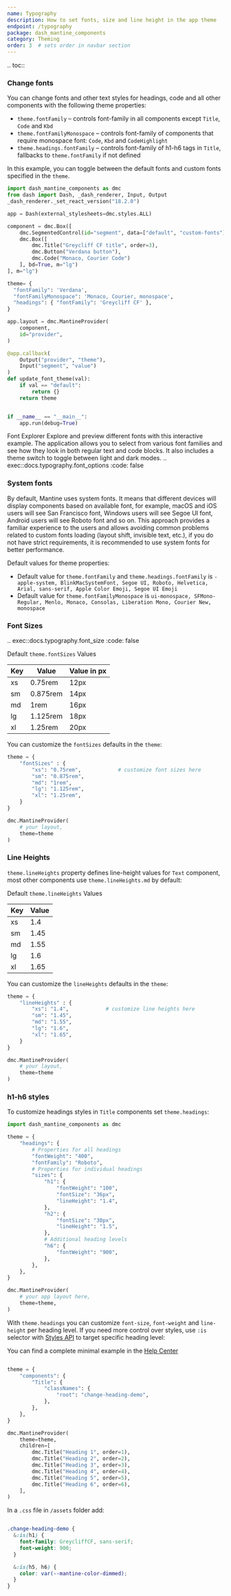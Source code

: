 ```yaml
---
name: Typography
description: How to set fonts, size and line height in the app theme
endpoint: /typography
package: dash_mantine_components
category: Theming
order: 3  # sets order in navbar section
---
```


.. toc::

### Change fonts

You can change fonts and other text styles for headings, code and all other components with the following theme properties:

- `theme.fontFamily` – controls font-family in all components except `Title`, `Code` and `Kbd`
- `theme.fontFamilyMonospace` – controls font-family of components that require monospace font: `Code`, `Kbd` and `CodeHighlight`
- `theme.headings.fontFamily` – controls font-family of h1-h6 tags in `Title`, fallbacks to `theme.fontFamily` if not defined

In this example, you can toggle between the default fonts and custom fonts specified in the `theme`.

```python
import dash_mantine_components as dmc
from dash import Dash, _dash_renderer, Input, Output
_dash_renderer._set_react_version("18.2.0")

app = Dash(external_stylesheets=dmc.styles.ALL)

component = dmc.Box([
    dmc.SegmentedControl(id="segment", data=["default", "custom-fonts"], value="default"),
    dmc.Box([
        dmc.Title("Greycliff CF title", order=3),
        dmc.Button("Verdana button"),
        dmc.Code("Monaco, Courier Code")
    ], bd=True, m="lg")
], m="lg")

theme= {
  "fontFamily": 'Verdana',
  "fontFamilyMonospace": 'Monaco, Courier, monospace',
  "headings": { "fontFamily": 'Greycliff CF' },
}

app.layout = dmc.MantineProvider(
    component,
    id="provider",
)

@app.callback(
    Output("provider", "theme"),
    Input("segment", "value")
)
def update_font_theme(val):
    if val == "default":
        return {}
    return theme


if __name__ == "__main__":
    app.run(debug=True)
```

Font Explorer
Explore and preview different fonts with this interactive example. The application allows you to select from various font families and see how they look in both regular text and code blocks. It also includes a theme switch to toggle between light and dark modes.
.. exec::docs.typography.font_options
    :code: false

### System fonts
By default, Mantine uses system fonts. It means that different devices will display components based on available font,
for example, macOS and iOS users will see San Francisco font, Windows users will see Segoe UI font, Android users will
see Roboto font and so on. This approach provides a familiar experience to the users and allows avoiding common problems 
related to custom fonts loading (layout shift, invisible text, etc.), if you do not have strict requirements, it is 
recommended to use system fonts for better performance.

Default values for theme properties:

- Default value for `theme.fontFamily` and `theme.headings.fontFamily` is `-apple-system, BlinkMacSystemFont, Segoe UI, Roboto, Helvetica, Arial, sans-serif, Apple Color Emoji, Segoe UI Emoji`
- Default value for `theme.fontFamilyMonospace` is `ui-monospace, SFMono-Regular, Menlo, Monaco, Consolas, Liberation Mono, Courier New, monospace`


### Font Sizes

.. exec::docs.typography.font_size
    :code: false

Default `theme.fontSizes` Values

| Key | Value      | Value in px |
|-----|------------|-------------|
| xs  | 0.75rem    | 12px        |
| sm  | 0.875rem   | 14px        |
| md  | 1rem       | 16px        |
| lg  | 1.125rem   | 18px        |
| xl  | 1.25rem    | 20px        |

You can customize the `fontSizes` defaults in the `theme`: 
```python
theme = {
    "fontSizes" : {
        "xs": "0.75rem",            # customize font sizes here
        "sm": "0.875rem",
        "md": "1rem",
        "lg": "1.125rem",
        "xl": "1.25rem",
    }
}

dmc.MantineProvider(
    # your layout,
    theme=theme
)
```

### Line Heights

`theme.lineHeights` property defines line-height values for `Text` component, most other components use 
`theme.lineHeights.md` by default:

 Default `theme.lineHeights` Values


| Key | Value  |
|-----|--------|
| xs  | 1.4    |
| sm  | 1.45   |
| md  | 1.55   |
| lg  | 1.6    |
| xl  | 1.65   |

You can customize the `lineHeights` defaults in the `theme`:

```python
theme = {
    "lineHeights" : {
        "xs": "1.4",            # customize line heights here
        "sm": "1.45",
        "md": "1.55",
        "lg": "1.6",
        "xl": "1.65",
    }
}

dmc.MantineProvider(
    # your layout,
    theme=theme
)

```

### h1-h6 styles
To customize headings styles in `Title` components set `theme.headings`:

```python
import dash_mantine_components as dmc

theme = {
    "headings": {
        # Properties for all headings
        "fontWeight": "400",
        "fontFamily": "Roboto",
        # Properties for individual headings
        "sizes": {
            "h1": {
                "fontWeight": "100",
                "fontSize": "36px",
                "lineHeight": "1.4",
            },
            "h2": {
                "fontSize": "30px",
                "lineHeight": "1.5",
            },
            # Additional heading levels
            "h6": {
                "fontWeight": "900",
            },
        },
    },
}

dmc.MantineProvider(    
    # your app layout here,
    theme=theme,
)
```

With `theme.headings` you can customize `font-size`, `font-weight` and `line-height` per heading level. If you need
more control over styles, use `:is` selector with [Styles API](/styles-api) to target specific heading level:

You can find a complete minimal example in the [Help Center](https://github.com/snehilvj/dmc-docs/blob/main/help_center/theme/change_headings.py)

```python

theme = {
    "components": {
        "Title": {
            "classNames": {
                "root": "change-heading-demo",
            },
        },
    },
}

dmc.MantineProvider(
    theme=theme,
    children=[
        dmc.Title("Heading 1", order=1),
        dmc.Title("Heading 2", order=2),
        dmc.Title("Heading 3", order=3),
        dmc.Title("Heading 4", order=4),
        dmc.Title("Heading 5", order=5),
        dmc.Title("Heading 6", order=6),
    ],
)
```

In a `.css` file in `/assets` folder add:

```css

.change-heading-demo {
  &:is(h1) {
    font-family: GreycliffCF, sans-serif;
    font-weight: 900;
  }

  &:is(h5, h6) {
    color: var(--mantine-color-dimmed);
  }
}

```

